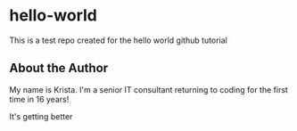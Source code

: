 # hello-world
This is a test repo created for the hello world github tutorial
## About the Author
My name is Krista. I'm a senior IT consultant returning to coding for the first time in 16 years!

It's getting better
